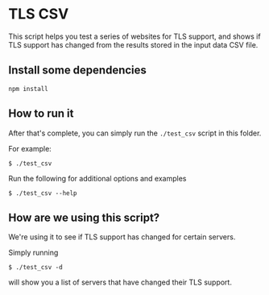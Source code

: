 # TLS CSV

This script helps you test a series of websites for TLS support, and shows if TLS support has changed from the results stored in the input data CSV file.

## Install some dependencies

`npm install`

## How to run it
After that's complete, you can simply run the `./test_csv` script in this folder.

For example:

```
$ ./test_csv 
```

Run the following for additional options and examples

```
$ ./test_csv --help
```

## How are we using this script? 

We're using it to see if TLS support has changed for certain servers.

Simply running

```
$ ./test_csv -d
```

will show you a list of servers that have changed their TLS support.

